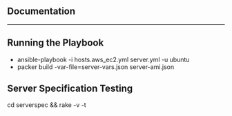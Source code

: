 ## Documentation
---
Running the Playbook
---
- ansible-playbook -i hosts.aws_ec2.yml server.yml -u ubuntu
- packer build -var-file=server-vars.json server-ami.json

Server Specification Testing
---
cd serverspec && rake -v -t
